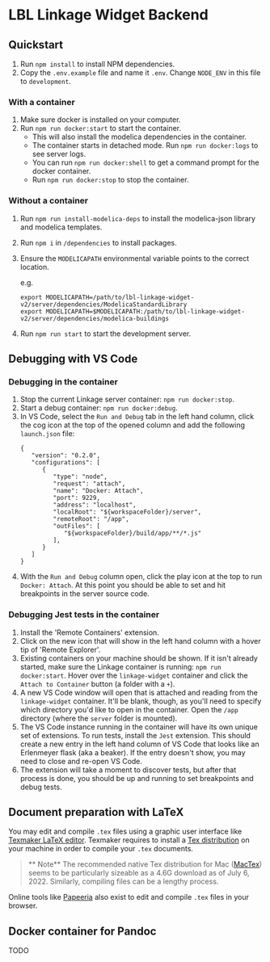# LBL Linkage Widget Backend

## Quickstart

1. Run `npm install` to install NPM dependencies.
1. Copy the `.env.example` file and name it `.env`. Change `NODE_ENV` in this file to `development`.

### With a container

1. Make sure docker is installed on your computer.
1. Run `npm run docker:start` to start the container.
   - This will also install the modelica dependencies in the container.
   - The container starts in detached mode. Run `npm run docker:logs` to see server logs.
   - You can run `npm run docker:shell` to get a command prompt for the docker container.
   - Run `npm run docker:stop` to stop the container.

### Without a container

1. Run `npm run install-modelica-deps` to install the modelica-json library and modelica templates.
1. Run `npm i` in `/dependencies` to install packages.
1. Ensure the `MODELICAPATH` environmental variable points to the correct location.

   e.g.

   ```
   export MODELICAPATH=/path/to/lbl-linkage-widget-v2/server/dependencies/ModelicaStandardLibrary
   export MODELICAPATH=$MODELICAPATH:/path/to/lbl-linkage-widget-v2/server/dependencies/modelica-buildings
   ```

1. Run `npm run start` to start the development server.

## Debugging with VS Code

### Debugging in the container

1. Stop the current Linkage server container: `npm run docker:stop`.
1. Start a debug container: `npm run docker:debug`.
1. In VS Code, select the `Run and Debug` tab in the left hand column, click the cog icon at the top of the opened column and add the following `launch.json` file:
   ```
   {
      "version": "0.2.0",
      "configurations": [
         {
            "type": "node",
            "request": "attach",
            "name": "Docker: Attach",
            "port": 9229,
            "address": "localhost",
            "localRoot": "${workspaceFolder}/server",
            "remoteRoot": "/app",
            "outFiles": [
               "${workspaceFolder}/build/app/**/*.js"
            ],
         }
      ]
   }
   ```
1. With the `Run and Debug` column open, click the play icon at the top to run `Docker: Attach`. At this point you should be able to set and hit breakpoints in the server source code.

### Debugging Jest tests in the container

1. Install the 'Remote Containers' extension.
1. Click on the new icon that will show in the left hand column with a hover tip of 'Remote Explorer'.
1. Existing containers on your machine should be shown. If it isn't already started, make sure the Linkage container is running: `npm run docker:start`. Hover over the `linkage-widget` container and click the `Attach to Container` button (a folder with a `+`).
1. A new VS Code window will open that is attached and reading from the `linkage-widget` container. It'll be blank, though, as you'll need to specify which directory you'd like to open in the container. Open the `/app` directory (where the `server` folder is mounted).
1. The VS Code instance running in the container will have its own unique set of extensions. To run tests, install the `Jest` extension. This should create a new entry in the left hand column of VS Code that looks like an Erlenmeyer flask (aka a beaker). If the entry doesn't show, you may need to close and re-open VS Code.
1. The extension will take a moment to discover tests, but after that process is done, you should be up and running to set breakpoints and debug tests.

## Document preparation with LaTeX

You may edit and compile `.tex` files using a graphic user interface like [Texmaker LaTeX editor](https://www.xm1math.net/texmaker/download.html). Texmaker requires to install a [Tex distribution](https://www.latex-project.org/get/) on your machine in order to compile your `.tex` documents.

> ** Note** The recommended native Tex distribution for Mac ([MacTex](https://www.tug.org/mactex/mactex-download.html)) seems to be particularly sizeable as a 4.6G download as of July 6, 2022. Similarly, compiling files can be a lengthy process.

Online tools like [Papeeria](www.papeeria.com) also exist to edit and compile `.tex` files in your browser.

## Docker container for Pandoc

TODO
